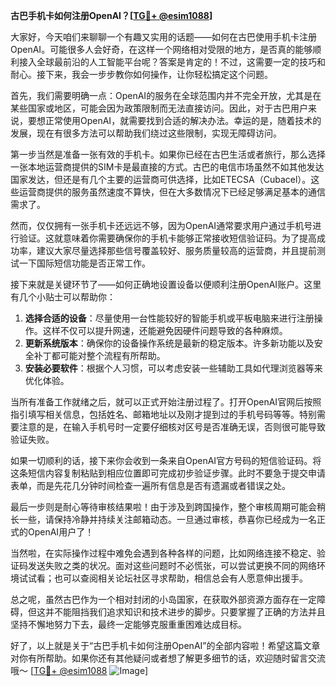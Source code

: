 **古巴手机卡如何注册OpenAI？[[TG💪+ @esim1088](https://t.me/s/esim1088)]**

大家好，今天咱们来聊聊一个有趣又实用的话题——如何在古巴使用手机卡注册OpenAI。可能很多人会好奇，在这样一个网络相对受限的地方，是否真的能够顺利接入全球最前沿的人工智能平台呢？答案是肯定的！不过，这需要一定的技巧和耐心。接下来，我会一步步教你如何操作，让你轻松搞定这个问题。

首先，我们需要明确一点：OpenAI的服务在全球范围内并不完全开放，尤其是在某些国家或地区，可能会因为政策限制而无法直接访问。因此，对于古巴用户来说，要想正常使用OpenAI，就需要找到合适的解决办法。幸运的是，随着技术的发展，现在有很多方法可以帮助我们绕过这些限制，实现无障碍访问。

第一步当然是准备一张有效的手机卡。如果你已经在古巴生活或者旅行，那么选择一张本地运营商提供的SIM卡是最直接的方式。古巴的电信市场虽然不如其他发达国家发达，但还是有几个主要的运营商可供选择，比如ETECSA（Cubacel）。这些运营商提供的服务虽然速度不算快，但在大多数情况下已经足够满足基本的通信需求了。

然而，仅仅拥有一张手机卡还远远不够，因为OpenAI通常要求用户通过手机号进行验证。这就意味着你需要确保你的手机卡能够正常接收短信验证码。为了提高成功率，建议大家尽量选择那些信号覆盖较好、服务质量较高的运营商，并且提前测试一下国际短信功能是否正常工作。

接下来就是关键环节了——如何正确地设置设备以便顺利注册OpenAI账户。这里有几个小贴士可以帮助你：

1. **选择合适的设备**：尽量使用一台性能较好的智能手机或平板电脑来进行注册操作。这样不仅可以提升网速，还能避免因硬件问题导致的各种麻烦。
2. **更新系统版本**：确保你的设备操作系统是最新的稳定版本。许多新功能以及安全补丁都可能对整个流程有所帮助。
3. **安装必要软件**：根据个人习惯，可以考虑安装一些辅助工具如代理浏览器等来优化体验。

当所有准备工作就绪之后，就可以正式开始注册过程了。打开OpenAI官网后按照指引填写相关信息，包括姓名、邮箱地址以及刚才提到过的手机号码等等。特别需要注意的是，在输入手机号时一定要仔细核对区号是否准确无误，否则很可能导致验证失败。

如果一切顺利的话，接下来你会收到一条来自OpenAI官方号码的短信验证码。将这条短信内容复制粘贴到相应位置即可完成初步验证步骤。此时不要急于提交申请表单，而是先花几分钟时间检查一遍所有信息是否有遗漏或者错误之处。

最后一步则是耐心等待审核结果啦！由于涉及到跨国操作，整个审核周期可能会稍长一些，请保持冷静并持续关注邮箱动态。一旦通过审核，恭喜你已经成为一名正式的OpenAI用户了！

当然啦，在实际操作过程中难免会遇到各种各样的问题，比如网络连接不稳定、验证码发送失败之类的状况。面对这些问题时不必慌张，可以尝试更换不同的网络环境试试看；也可以查阅相关论坛社区寻求帮助，相信总会有人愿意伸出援手。

总之呢，虽然古巴作为一个相对封闭的小岛国家，在获取外部资源方面存在一定障碍，但这并不能阻挡我们追求知识和技术进步的脚步。只要掌握了正确的方法并且坚持不懈地努力下去，最终一定能够克服重重困难达成目标。

好了，以上就是关于“古巴手机卡如何注册OpenAI”的全部内容啦！希望这篇文章对你有所帮助。如果你还有其他疑问或者想了解更多细节的话，欢迎随时留言交流哦～ [[TG💪+ @esim1088](https://t.me/s/esim1088) ![Image](https://i.postimg.cc/4NQfJmqS/Snipaste-2025-05-13-00-14-12.png)]